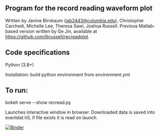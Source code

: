 ## Program for the record reading waveform plot
Written by Janine Birnbaum (jab2443@columbia.edu), Christopher Carchedi, Michelle Lee, Theresa Sawi, Joshua Russell.
Previous Matlab-based version written by Ge Jin, available at https://github.com/jbrussell/recreadplot.

## Code specifications
Python (3.8+)

Installation: 
build python environment from environment.yml

## To run: 
bokeh serve --show recread.py

Launches interactive window in browser. 
Downloaded data is saved into eventdat.h5, if file exists it is read on launch.

[![Binder](https://mybinder.org/badge_logo.svg)](https://mybinder.org/v2/gh/JanineBirnbaum18/recreadplot/HEAD)
